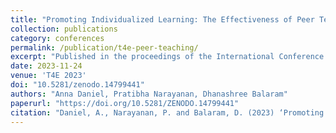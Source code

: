 ```yaml
---
title: "Promoting Individualized Learning: The Effectiveness of Peer Teaching Pedagogy"
collection: publications
category: conferences
permalink: /publication/t4e-peer-teaching/
excerpt: "Published in the proceedings of the International Conference on Technology for Education (T4E) 2023."
date: 2023-11-24
venue: 'T4E 2023'
doi: "10.5281/zenodo.14799441"
authors: "Anna Daniel, Pratibha Narayanan, Dhanashree Balaram"
paperurl: "https://doi.org/10.5281/ZENODO.14799441"
citation: "Daniel, A., Narayanan, P. and Balaram, D. (2023) ‘Promoting Individualized Learning: The Effectiveness of Peer Teaching Pedagogy’. International Conference on Technology 4 Education (T4E) 2023 (T4E), Zenodo, pp. 65–71. doi: 10.5281/zenodo.14799441."
---
```

